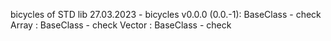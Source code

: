 bicycles of STD lib
27.03.2023 - bicycles v0.0.0 (0.0.-1):
	BaseClass - check
	Array  : BaseClass - check
	Vector : BaseClass - check